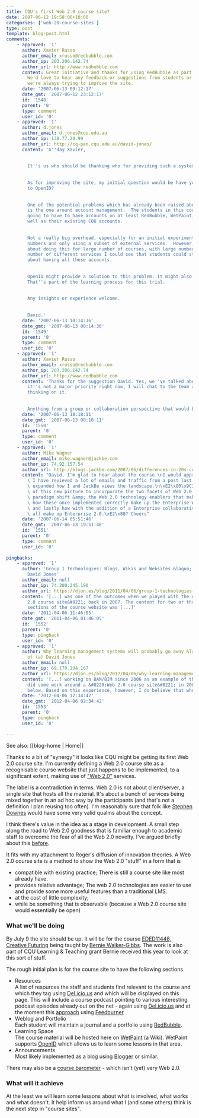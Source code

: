 ```yaml
---
title: CQU's first Web 2.0 course site?
date: 2007-06-12 19:58:00+10:00
categories: ['web-20-course-sites']
type: post
template: blog-post.html
comments:
    - approved: '1'
      author: Xavier Russo
      author_email: xrusso@redbubble.com
      author_ip: 203.206.142.74
      author_url: http://www.redbubble.com
      content: Great initiative and thanks for using RedBubble as part of the course site.
        We'd love to hear any feedback or suggestions from students or teachers, since
        we're always trying to improve the site.
      date: '2007-06-13 09:12:17'
      date_gmt: '2007-06-12 23:12:17'
      id: '1548'
      parent: '0'
      type: comment
      user_id: '0'
    - approved: '1'
      author: d.jones
      author_email: d.jones@cqu.edu.au
      author_ip: 138.77.20.99
      author_url: http://cq-pan.cqu.edu.au/david-jones/
      content: 'G''day Xavier,
    
    
        It''s us who should be thanking who for providing such a system/service.
    
    
        As for improving the site, my initial question would be have you given any thought
        to OpenID?
    
    
        One of the potential problems which has already been raised about this practice
        is the one around account management.  The students in this course are probably
        going to have to have accounts on at least RedBubble, WetPaint, and del.icio.us.  As
        well as their existing CQU accounts.
    
    
        Not a really big overhead, especially for an initial experiment with fairly small
        numbers and only using a subset of external services.  However, if we were talking
        about doing this for large number of courses, with large numbers and a largish
        number of different services I could see that students could start complaining
        about having all these accounts.
    
    
        OpenID might provide a solution to this problem. It might also cause its own problems.
        That''s part of the learning process for this trial.
    
    
        Any insights or experience welcome.
    
    
        David.'
      date: '2007-06-13 10:14:36'
      date_gmt: '2007-06-13 00:14:36'
      id: '1549'
      parent: '0'
      type: comment
      user_id: '0'
    - approved: '1'
      author: Xavier Russo
      author_email: xrusso@redbubble.com
      author_ip: 203.206.142.74
      author_url: http://www.redbubble.com
      content: 'Thanks for the suggestion David. Yes, we''ve talked about OpenID. While
        it''s not a major priority right now, I will chat to the team about their current
        thinking on it.
    
    
        Anything from a group or collaboration perspective that would be useful?'
      date: '2007-06-13 18:18:11'
      date_gmt: '2007-06-13 08:18:11'
      id: '1550'
      parent: '0'
      type: comment
      user_id: '0'
    - approved: '1'
      author: Mike Wagner
      author_email: mike.wagner@jackbe.com
      author_ip: 74.92.157.54
      author_url: http://blogs.jackbe.com/2007/06/differences-in-20s-continued.html
      content: "David, I'm glad to hear about the course.\nI would appreciate your feedback.\
        \ I have revieved a lot of emails and traffic from a post last week on EW2.0 so\
        \ expanded how I and JackBe views the landscape.\n\xE2\x80\x9CI expanded a portion\
        \ of this new picture to incorporate the two facets of Web 2.0 (The social collaborative\
        \ paradigm shift &amp; the Web 2.0 technology enablers that make this possible),\
        \ how these once implemented correctly make up the Enterprise Web 2.0 infrastructure,\
        \ and lastly how with the addition of a Enterprise collaborative paradigm shift,\
        \ all make up Enterprise 2.0.\xE2\x80? Cheers"
      date: '2007-06-14 05:51:46'
      date_gmt: '2007-06-13 19:51:46'
      id: '1551'
      parent: '0'
      type: comment
      user_id: '0'
    
pingbacks:
    - approved: '1'
      author: 'Group 1 Technologies: Blogs, Wikis and Websites &laquo; The Weblog of (a)
        David Jones'
      author_email: null
      author_ip: 74.200.245.190
      author_url: https://djon.es/blog/2011/04/06/group-1-technologies-blogs-wikis-and-websites/
      content: '[...] was one of the outcomes when we played with the design of a &#8220;Web
        2.0 course site&#8221; back in 2007. The content for two or three of the major
        sections of the course website was [...]'
      date: '2011-04-06 11:46:05'
      date_gmt: '2011-04-06 01:46:05'
      id: '1552'
      parent: '0'
      type: pingback
      user_id: '0'
    - approved: '1'
      author: Why learning management systems will probably go away &laquo; The Weblog
        of (a) David Jones
      author_email: null
      author_ip: 69.170.134.167
      author_url: https://djon.es/blog/2012/04/06/why-learning-management-systems-will-probably-go-away/
      content: '[...] working on BAM/BIM since 2006 as an example of this trend. We also
        did some work around a &#8220;Web 2.0 course site&#8221; in 2007, see the image
        below. Based on this experience, however, I do believe that when an [...]'
      date: '2012-04-06 12:34:42'
      date_gmt: '2012-04-06 02:34:42'
      id: '1553'
      parent: '0'
      type: pingback
      user_id: '0'
    
---
```


See also: [[blog-home | Home]]

Thanks to a bit of "synergy" it looks like CQU might be getting its first Web 2.0 course site. I'm currently defining a Web 2.0 course site as a recognisable course website that just happens to be implemented, to a significant extent, making use of ["Web 2.0"](http://en.wikipedia.org/wiki/Web_2) services.

The label is a contradiction in terms. Web 2.0 is not about client/server, a single site that hosts all the material. It's about a bunch of services being mixed together in an ad hoc way by the participants (and that's not a definition I plan reusing too often). I'm reasonably sure that folk like [Stephen Downes](http://www.downes.ca/) would have some very valid qualms about the concept.

I think there's value in the idea as a stage in development. A small step along the road to Web 2.0 goodness that is familiar enough to academic staff to overcome the fear of all the Web 2.0 novelty. I've argued briefly about this [before](http://cq-pan.cqu.edu.au/david-jones/blog/?p=66).

It fits with my attachment to Roger's diffusion of innovation theories. A Web 2.0 course site is a method to show the Web 2.0 "stuff" in a form that is

- compatible with existing practice; There is still a course site like most already have.
- provides relative advantage; The web 2.0 technologies are easier to use and provide some more useful features than a traditional LMS.
- at the cost of little complexity;
- while be something that is observable (because a Web 2.0 course site would essentially be open)

### What we'll be doing

By July 9 the site should be up. It will be for the course [EDED11448, Creative Futuring](http://handbook.cqu.edu.au/course.jsp?courseid=26185) being taught by [Bernie Walker-Gibbs](http://fahe.cqu.edu.au/FCWViewer/staff.do?site=3&sid=WALKERBM). The work is also part of CQU Learning & Teaching grant Bernie received this year to look at this sort of stuff.

The rough initial plan is for the course site to have the following sections

- Resources  
    A list of resources the staff and students find relevant to the course and which they tag using [Del.icio.us](http://del.icio.us/) and which will be displayed on this page. This will include a course podcast pointing to various interesting podcast episodes already out on the net - again using [Del.icio.us](http://del.icio.us/) and at the moment this [approach](http://www.weblogg-ed.com/2005/07/11) using [Feedburner](http://www.feedburner.com/)
- Weblog and Portfolio  
    Each student will maintain a journal and a portfolio using [RedBubble](http://www.redbubble.com/).
- Learning Space  
    The course material will be hosted here on [WetPaint](http://www.wetpaint.com/) (a Wiki). WetPaint supports [OpenID](http://openid.net/) which allows us to learn some lessons in that area.
- Announcements  
    Most likely implemented as a blog using [Blogger](http://www.blogger.com/) or similar.

There may also be a [course barometer](http://cq-pan.cqu.edu.au/david-jones/Publications/Papers_and_Books/Barometer_Lessons/) - which isn't (yet) very Web 2.0.

### What will it achieve

At the least we will learn some lessons about what is involved, what works and what doesn't. It help inform us around what I (and some others) think is the next step in "course sites".